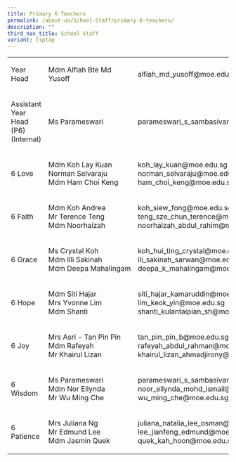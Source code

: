 ```yaml
---
title: Primary 6 Teachers
permalink: /about-us/School-Staff/primary-6-teachers/
description: ""
third_nav_title: School Staff
variant: tiptap
---
```

<table>
<tbody>
<tr>
<td rowspan="1" colspan="1">
<p>Year Head</p>
</td>
<td rowspan="1" colspan="1">
<p>Mdm Alfiah&nbsp;Bte Md Yusoff</p>
</td>
<td rowspan="1" colspan="1">
<p>alfiah_md_yusoff@moe.edu.sg</p>
</td>
</tr>
<tr>
<td rowspan="1" colspan="1">
<p>Assistant Year Head (P6) (Internal)</p>
</td>
<td rowspan="1" colspan="1">
<p>Ms&nbsp;Parameswari</p>
</td>
<td rowspan="1" colspan="1">
<p>parameswari_s_sambasivam@moe.edu.sg</p>
</td>
</tr>
<tr>
<td rowspan="1" colspan="1">
<p>6 Love</p>
</td>
<td rowspan="1" colspan="1">
<p>Mdm&nbsp;Koh Lay&nbsp;Kuan
<br>Norman&nbsp;Selvaraju
<br>Mdm&nbsp;Ham&nbsp;Choi Keng</p>
</td>
<td rowspan="1" colspan="1">
<p>koh_lay_kuan@moe.edu.sg
<br>norman_selvaraju@moe.edu.sg
<br>ham_choi_keng@moe.edu.sg</p>
</td>
</tr>
<tr>
<td rowspan="1" colspan="1">
<p>6 Faith</p>
</td>
<td rowspan="1" colspan="1">
<p>Mdm Koh&nbsp;Andrea
<br>Mr&nbsp;Terence&nbsp;Teng
<br>Mdm&nbsp;Noorhaizah</p>
</td>
<td rowspan="1" colspan="1">
<p>koh_siew_fong@moe.edu.sg
<br>teng_sze_chun_terence@moe.edu.sg
<br>noorhaizah_abdul_rahim@moe.edu.sg</p>
</td>
</tr>
<tr>
<td rowspan="1" colspan="1">
<p>6 Grace</p>
</td>
<td rowspan="1" colspan="1">
<p>Ms Crystal&nbsp;Koh
<br>Mdm&nbsp;Illi&nbsp;Sakinah
<br>Mdm&nbsp;Deepa&nbsp;Mahalingam</p>
</td>
<td rowspan="1" colspan="1">
<p>koh_hui_ting_crystal@moe.edu.sg
<br>ili_sakinah_sarwan@moe.edu.sg
<br>deepa_k_mahalingam@moe.edu.sg</p>
</td>
</tr>
<tr>
<td rowspan="1" colspan="1">
<p>6 Hope</p>
</td>
<td rowspan="1" colspan="1">
<p>Mdm Siti&nbsp;Hajar
<br>Mrs&nbsp;Yvonne&nbsp;Lim
<br>Mdm&nbsp;Shanti&nbsp;</p>
</td>
<td rowspan="1" colspan="1">
<p>siti_hajar_kamaruddin@moe.edu.sg
<br>lim_keok_yin@moe.edu.sg
<br>shanti_kulantaipian_sh@moe.edu.sg</p>
</td>
</tr>
<tr>
<td rowspan="1" colspan="1">
<p>6 Joy</p>
</td>
<td rowspan="1" colspan="1">
<p>Mrs Asri - Tan&nbsp;Pin Pin
<br>Mdm&nbsp;Rafeyah
<br>Mr&nbsp;Khairul Lizan</p>
</td>
<td rowspan="1" colspan="1">
<p>tan_pin_pin_b@moe.edu.sg
<br>rafeyah_abdul_rahman@moe.edu.sg
<br>khairul_lizan_ahmadjirony@moe.edu.sg</p>
</td>
</tr>
<tr>
<td rowspan="1" colspan="1">
<p>6 Wisdom</p>
</td>
<td rowspan="1" colspan="1">
<p>Ms&nbsp;Parameswari
<br>Mdm Nor&nbsp;Ellynda
<br>Mr Wu&nbsp;Ming&nbsp;Che</p>
</td>
<td rowspan="1" colspan="1">
<p>parameswari_s_sambasivam@moe.edu.sg
<br>noor_ellynda_mohd_ismail@moe.edu.sg
<br>wu_ming_che@moe.edu.sg</p>
</td>
</tr>
<tr>
<td rowspan="1" colspan="1">
<p>6 Patience</p>
</td>
<td rowspan="1" colspan="1">
<p>Mrs&nbsp;Juliana&nbsp;Ng
<br>Mr&nbsp;Edmund&nbsp;Lee
<br>Mdm&nbsp;Jasmin&nbsp;Quek</p>
</td>
<td rowspan="1" colspan="1">
<p>juliana_natalia_lee_osman@moe.edu.sg
<br>lee_jianfeng_edmund@moe.edu.sg
<br>quek_kah_hoon@moe.edu.sg</p>
</td>
</tr>
</tbody>
</table>
<p></p>